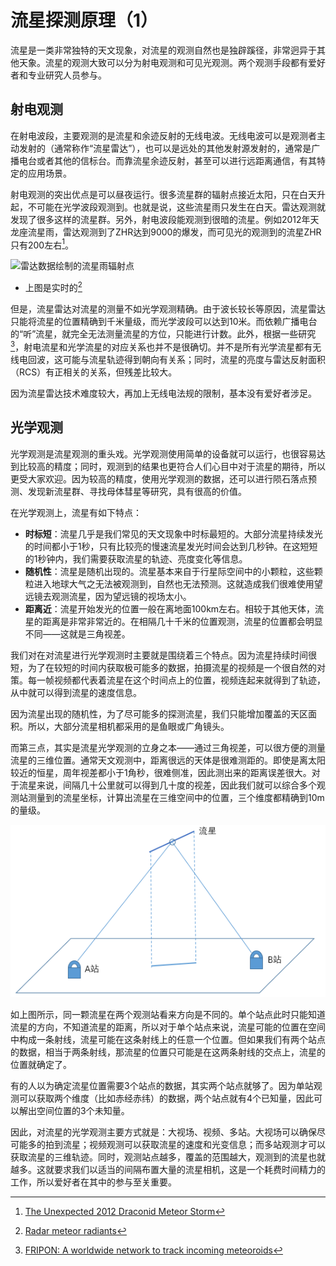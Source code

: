 # 流星探测原理（1）

流星是一类非常独特的天文现象，对流星的观测自然也是独辟蹊径，非常迥异于其他天象。流星的观测大致可以分为射电观测和可见光观测。两个观测手段都有爱好者和专业研究人员参与。

## 射电观测

在射电波段，主要观测的是流星和余迹反射的无线电波。无线电波可以是观测者主动发射的（通常称作“流星雷达”），也可以是远处的其他发射源发射的，通常是广播电台或者其他的信标台。而靠流星余迹反射，甚至可以进行远距离通信，有其特定的应用场景。

射电观测的突出优点是可以昼夜运行。很多流星群的辐射点接近太阳，只在白天升起，不可能在光学波段观测到。也就是说，这些流星雨只发生在白天。雷达观测就发现了很多这样的流星群。另外，射电波段能观测到很暗的流星。例如2012年天龙座流星雨，雷达观测到了ZHR达到9000的爆发，而可见光的观测到的流星ZHR只有200左右[^1]。

![雷达数据绘制的流星雨辐射点](https://fireballs.ndc.nasa.gov/cmor-radiants/skymap-activity.png)  

* 上图是实时的[^2]

但是，流星雷达对流星的测量不如光学观测精确。由于波长较长等原因，流星雷达只能将流星的位置精确到千米量级，而光学波段可以达到10米。而依赖广播电台的“听”流星，就完全无法测量流星的方位，只能进行计数。此外，根据一些研究[^3]，射电流星和光学流星的对应关系也并不是很确切。并不是所有光学流星都有无线电回波，这可能与流星轨迹得到朝向有关系；同时，流星的亮度与雷达反射面积（RCS）有正相关的关系，但残差比较大。

因为流星雷达技术难度较大，再加上无线电法规的限制，基本没有爱好者涉足。

## 光学观测

光学观测是流星观测的重头戏。光学观测使用简单的设备就可以运行，也很容易达到比较高的精度；同时，观测到的结果也更符合人们心目中对于流星的期待，所以更受大家欢迎。因为较高的精度，使用光学观测的数据，还可以进行陨石落点预测、发现新流星群、寻找母体彗星等研究，具有很高的价值。

在光学观测上，流星有如下特点：

* **时标短**：流星几乎是我们常见的天文现象中时标最短的。大部分流星持续发光的时间都小于1秒，只有比较亮的慢速流星发光时间会达到几秒钟。在这短短的1秒钟内，我们需要获取流星的轨迹、亮度变化等信息。
* **随机性**：流星是随机出现的。流星基本来自于行星际空间中的小颗粒，这些颗粒进入地球大气之无法被观测到，自然也无法预测。这就造成我们很难使用望远镜去观测流星，因为望远镜的视场太小。
* **距离近**：流星开始发光的位置一般在离地面100km左右。相较于其他天体，流星的距离是非常非常近的。在相隔几十千米的位置观测，流星的位置都会明显不同——这就是三角视差。

我们对在对流星进行光学观测时主要就是围绕着三个特点。因为流星持续时间很短，为了在较短的时间内获取极可能多的数据，拍摄流星的视频是一个很自然的对策。每一帧视频都代表着流星在这个时间点上的位置，视频连起来就得到了轨迹，从中就可以得到流星的速度信息。

因为流星出现的随机性，为了尽可能多的探测流星，我们只能增加覆盖的天区面积。所以，大部分流星相机都采用的是鱼眼或广角镜头。

而第三点，其实是流星光学观测的立身之本——通过三角视差，可以很方便的测量流星的三维位置。通常天文观测中，距离很远的天体是很难测距的。即使是离太阳较近的恒星，周年视差都小于1角秒，很难侧准，因此测出来的距离误差很大。对于流星来说，间隔几十公里就可以得到几十度的视差，因此我们就可以综合多个观测站测量到的流星坐标，计算出流星在三维空间中的位置，三个维度都精确到10m的量级。

![流星多站定位原理](image/20220927052745.png)  

如上图所示，同一颗流星在两个观测站看来方向是不同的。单个站点此时只能知道流星的方向，不知道流星的距离，所以对于单个站点来说，流星可能的位置在空间中构成一条射线，流星可能在这条射线上的任意一个位置。但如果我们有两个站点的数据，相当于两条射线，那流星的位置只可能是在这两条射线的交点上，流星的位置就确定了。

有的人以为确定流星位置需要3个站点的数据，其实两个站点就够了。因为单站观测可以获取两个维度（比如赤经赤纬）的数据，两个站点就有4个已知量，因此可以解出空间位置的3个未知量。

因此，对流星的光学观测主要方式就是：大视场、视频、多站。大视场可以确保尽可能多的拍到流星；视频观测可以获取流星的速度和光变信息；而多站观测才可以获取流星的三维轨迹。同时，观测站点越多，覆盖的范围越大，观测到的流星也就越多。这就要求我们以适当的间隔布置大量的流星相机，这是一个耗费时间精力的工作，所以爱好者在其中的参与至关重要。

[^1]:[The Unexpected 2012 Draconid Meteor Storm](https://arxiv.org/abs/1311.1733)

[^2]:[Radar meteor radiants](https://fireballs.ndc.nasa.gov/cmor-radiants/)

[^3]:[FRIPON: A worldwide network to track incoming meteoroids](https://www.aanda.org/articles/aa/full_html/2020/12/aa38649-20/aa38649-20.html)